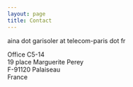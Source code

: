 ```yaml
---
layout: page
title: Contact
---
```


aina dot garisoler at telecom-paris dot fr


Office C5-14\
19 place Marguerite Perey\
F-91120 Palaiseau\
France
